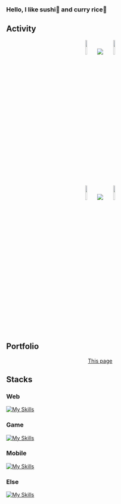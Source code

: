 ### Hello, I like sushi🍣 and curry rice🍛

## Activity

<div align="center">
  <img src="https://github.com/user-attachments/assets/d15edaee-eacc-43a1-a0d4-92010cf0e2e4" width=10%, heigt=10%>
  <a>
    <img src="https://github-readme-stats.vercel.app/api/top-langs/?username=CrazyHuman00&layout=compact&theme=dark">
  </a>
  <img src="https://github.com/user-attachments/assets/d15edaee-eacc-43a1-a0d4-92010cf0e2e4" width=10%, heigt=10%>
</div>

<div align="center">
  <img src="https://github.com/user-attachments/assets/d15edaee-eacc-43a1-a0d4-92010cf0e2e4" width=10%, heigt=10%>
  <a>
    <img src="https://github-readme-stats.vercel.app/api?username=CrazyHuman00&theme=dark">
  </a>
  <img src="https://github.com/user-attachments/assets/d15edaee-eacc-43a1-a0d4-92010cf0e2e4" width=10%, heigt=10%>
</div>

## Portfolio
<div align="center">
  <a href="https://asakurashi.notion.site/bb6e1ec8e967413c9eea629d65eba9e1">This page</a>
</div>

## Stacks
### Web
[![My Skills](https://skillicons.dev/icons?i=html,css,js,typescript,react,go,py,flask,fastapi,java&theme=dark)](https://skillicons.dev)

### Game
[![My Skills](https://skillicons.dev/icons?i=c,cs,unity&theme=dark)](https://skillicons.dev)

### Mobile
[![My Skills](https://skillicons.dev/icons?i=flutter,dart&theme=dark)](https://skillicons.dev)

### Else
[![My Skills](https://skillicons.dev/icons?i=arduino,figma,opencv,raspberrypi,matlab,supabase,postman,postgre&theme=dark)](https://skillicons.dev)

<br><br>
